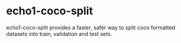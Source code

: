 # echo1-coco-split
echo1-coco-split provides a faster, safer way to split coco formatted datasets into train, validation and test sets.
